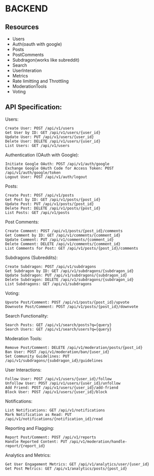 # BACKEND

## Resources

- Users
- Auth(oauth with google)
- Posts
- PostComments
- Subdragon(works like subreddit)
- Search
- UserInteration
- Metrics
- Rate limitting and Throttling
- ModerationTools
- Voting

## API Specification:

Users:

    Create User: POST /api/v1/users
    Get User by ID: GET /api/v1/users/{user_id}
    Update User: PUT /api/v1/users/{user_id}
    Delete User: DELETE /api/v1/users/{user_id}
    List Users: GET /api/v1/users

Authentication (OAuth with Google):

    Initiate Google OAuth: POST /api/v1/auth/google
    Exchange Google OAuth Code for Access Token: POST /api/v1/auth/google/token
    Logout User: POST /api/v1/auth/logout

Posts:

    Create Post: POST /api/v1/posts
    Get Post by ID: GET /api/v1/posts/{post_id}
    Update Post: PUT /api/v1/posts/{post_id}
    Delete Post: DELETE /api/v1/posts/{post_id}
    List Posts: GET /api/v1/posts

Post Comments:

    Create Comment: POST /api/v1/posts/{post_id}/comments
    Get Comment by ID: GET /api/v1/comments/{comment_id}
    Update Comment: PUT /api/v1/comments/{comment_id}
    Delete Comment: DELETE /api/v1/comments/{comment_id}
    List Comments for Post: GET /api/v1/posts/{post_id}/comments

Subdragons (Subreddits):

    Create Subdragon: POST /api/v1/subdragons
    Get Subdragon by ID: GET /api/v1/subdragons/{subdragon_id}
    Update Subdragon: PUT /api/v1/subdragons/{subdragon_id}
    Delete Subdragon: DELETE /api/v1/subdragons/{subdragon_id}
    List Subdragons: GET /api/v1/subdragons

Voting:

    Upvote Post/Comment: POST /api/v1/posts/{post_id}/upvote
    Downvote Post/Comment: POST /api/v1/posts/{post_id}/downvote

Search Functionality:

    Search Posts: GET /api/v1/search/posts?q={query}
    Search Users: GET /api/v1/search/users?q={query}

Moderation Tools:

    Remove Post/Comment: DELETE /api/v1/moderation/posts/{post_id}
    Ban User: POST /api/v1/moderation/ban/{user_id}
    Set Community Guidelines: PUT /api/v1/subdragons/{subdragon_id}/guidelines

User Interactions:

    Follow User: POST /api/v1/users/{user_id}/follow
    Unfollow User: POST /api/v1/users/{user_id}/unfollow
    Add Friend: POST /api/v1/users/{user_id}/add-friend
    Block User: POST /api/v1/users/{user_id}/block

Notifications:

    List Notifications: GET /api/v1/notifications
    Mark Notification as Read: PUT /api/v1/notifications/{notification_id}/read

Reporting and Flagging:

    Report Post/Comment: POST /api/v1/reports
    Handle Reported Content: PUT /api/v1/moderation/handle-report/{report_id}

Analytics and Metrics:

    Get User Engagement Metrics: GET /api/v1/analytics/user/{user_id}
    Get Post Metrics: GET /api/v1/analytics/posts/{post_id}
